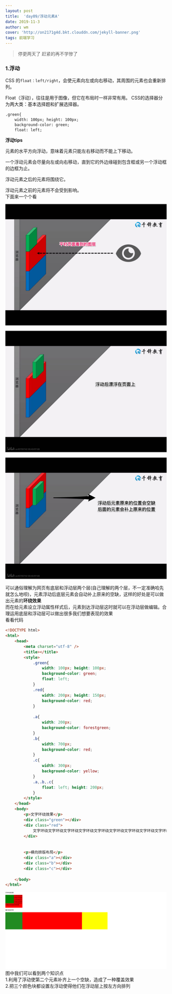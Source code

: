 ```yaml
---
layout: post
title:  'day09/浮动元素A'
date: 2019-11-3
author: wm
cover: 'http://on2171g4d.bkt.clouddn.com/jekyll-banner.png'
tags: 前端学习
---
```


> 停更两天了 赶紧的再不学惨了

### 1.浮动
CSS 的`float：left/right`，会使元素向左或向右移动，其周围的元素也会重新排列。

Float（浮动），往往是用于图像，但它在布局时一样非常有用。
CSS的选择器分为两大类：基本选择题和扩展选择器。
<br>
```
.green{
	width: 100px; height: 100px;
	background-color: green;
	float: left;
```
**浮动tips**

元素的水平方向浮动，意味着元素只能左右移动而不能上下移动。

一个浮动元素会尽量向左或向右移动，直到它的外边缘碰到包含框或另一个浮动框的边框为止。

浮动元素之后的元素将围绕它。

浮动元素之前的元素将不会受到影响。<br>
下面来一个个看



![avatar](/assets/img//平时布局.jpg)

![avatar](/assets/img//浮动中.jpg)

![avatar](/assets/img//浮动后.jpg)

可以通俗理解为网页有底层和浮动层两个层(自己理解的两个层，不一定准确哈先就怎么地呗)，元素浮动后底层元素会自动补上原来的空缺，这样的好处是可以做出元素的**环绕效果**<br>
而在给元素设立浮动属性样式后，元素到达浮动层这时就可以在浮动层做编辑。合理运用底层和浮动层可以做出很多我们想要表现的效果
<br>看看代码
```HTML
<!DOCTYPE html>
<html>
	<head>
		<meta charset="utf-8" />
		<title></title>
		<style>
			.green{
				width: 100px; height: 100px;
				background-color: green;
				float: left;
			}
			.red{
				width: 200px; height: 150px;
				background-color: red;
			}

			.a{
				width: 200px; 
				background-color: forestgreen;
			}
			.b{
				width: 700px; 
				background-color: red;
			}
			.c{
				width: 300px; 
				background-color: yellow;
			}
			.a,.b,.c{
				float: left; height: 200px;
			}
		</style>
	</head>
	<body>
		<p>文字环绕效果</p>
		<div class="green"></div>
		<div class="red">
			文字环绕文字环绕文字环绕文字环绕文字环绕文字环绕文字环绕文字环绕文字环绕文字环绕
		</div>
		
		
		<p>横向排版布局</p>
		<div class="a"></div>
		<div class="b"></div>
		<div class="c"></div>
		
	</body>
</html>
```

![avatar](/assets/img//文字效果&左浮动.png)
图中我们可以看到两个知识点<br>
1.利用了浮动使第二个元素补齐上一个空缺，造成了一种覆盖效果<br>
2.把三个颜色块都设置左浮动使得他们在浮动层上按左方向排列